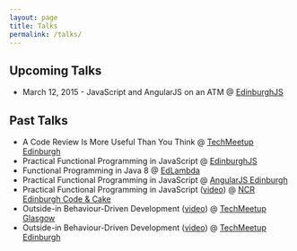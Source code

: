 ```yaml
---
layout: page
title: Talks
permalink: /talks/
---
```


Upcoming Talks
----

* March 12, 2015 - JavaScript and AngularJS on an ATM @ [EdinburghJS](https://ti.to/edinburghjs/march-2015-meetup) 

Past Talks
----

* A Code Review Is More Useful Than You Think @ [TechMeetup Edinburgh](http://techmeetup.co.uk)
* Practical Functional Programming in JavaScript @ [EdinburghJS](https://twitter.com/edinburghjs)
* Functional Programming in Java 8 @ [EdLambda](http://www.edlambda.co.uk/)
* Practical Functional Programming in JavaScript @ [AngularJS Edinburgh](http://www.meetup.com/AngularJS-Edinburgh/)
* Practical Functional Programming in JavaScript ([video](https://www.youtube.com/watch?v=hWWr2fex2Tc)) @ [NCR Edinburgh Code & Cake](http://ncredinburgh.com/)
* Outside-in Behaviour-Driven Development ([video](http://vimeo.com/46619279)) @ [TechMeetup Glasgow](http://techmeetup.co.uk/)
* Outside-in Behaviour-Driven Development ([video](http://vimeo.com/40217025)) @ [TechMeetup Edinburgh](http://techmeetup.co.uk/)
